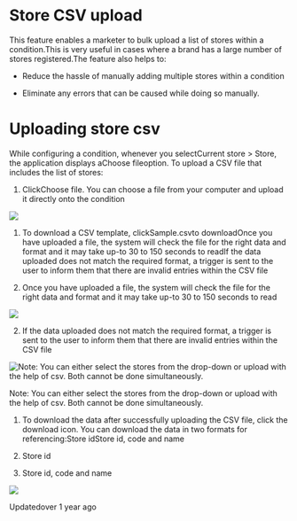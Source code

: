 # Store CSV upload

This feature enables a marketer to bulk upload a list of stores within a condition.This is very useful in cases where a brand has a large number of stores registered.The feature also helps to:

- Reduce the hassle of manually adding multiple stores within a condition

- Eliminate any errors that can be caused while doing so manually.

# Uploading store csv

While configuring a condition, whenever you selectCurrent store > Store,  the application displays aChoose fileoption. To upload a CSV file that includes the list of stores:

1. ClickChoose file. You can choose a file from your computer and upload it directly onto the condition

![](https://files.readme.io/65c6856-small-9.png)

1. To download a CSV template, clickSample.csvto downloadOnce you have uploaded a file, the system will check the file for the right data and format and it may take up-to 30 to 150 seconds to readIf the data uploaded does not match the required format, a trigger is sent to the user to inform them that there are invalid entries within the CSV file

1. Once you have uploaded a file, the system will check the file for the right data and format and it may take up-to 30 to 150 seconds to read

![](https://files.readme.io/bc51ea7-small-10.png)

2. If the data uploaded does not match the required format, a trigger is sent to the user to inform them that there are invalid entries within the CSV file

![Note: You can either select the stores from the drop-down or upload with the help of csv. Both cannot be done simultaneously.](https://files.readme.io/b144b83-small-11.png)

Note: You can either select the stores from the drop-down or upload with the help of csv. Both cannot be done simultaneously.

1. To download the data after successfully uploading the CSV file, click the download icon. You can download the data in two formats for referencing:Store idStore id, code and name

1. Store id

2. Store id, code and name

![](https://files.readme.io/031b26b-small-12.png)

Updatedover 1 year ago